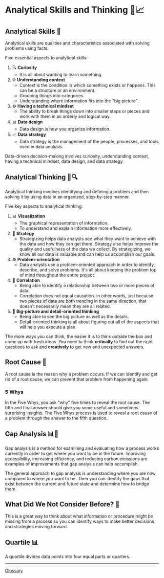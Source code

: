 # Analytical Skills and Thinking 🤔📈

## Analytical Skills 🧐
Analytical skills are qualities and characteristics associated with solving problems using facts.

Five essential aspects to analytical skills:
1. 🔍 **Curiosity**  
   - It is all about wanting to learn something. 
2. 🌐 **Understanding context**
   - Context is the condition in which something exists or happens. This can be a structure or an environment.
   - Grouping things into categories.
   - Understanding where information fits into the "big picture".
3. ⚙️ **Having a technical mindset**
   - The ability to break things down into smaller steps or pieces and work with them in an orderly and logical way.
4. 📊 **Data design**
   - Data design is how you organize information.
5. 📈 **Data strategy**
   - Data strategy is the management of the people, processes, and tools used in data analysis.

Data-driven decision-making involves curiosity, understanding context, having a technical mindset, data design, and data strategy.

## Analytical Thinking 🧠🔍
Analytical thinking involves identifying and defining a problem and then solving it by using data in an organized, step-by-step manner.

Five key aspects to analytical thinking:
1. 📊 **Visualization** 
   - The graphical representation of information.
   - To understand and explain information more effectively.
2. 🎯 **Strategy**
   - Strategizing helps data analysts see what they want to achieve with the data and how they can get there. Strategy also helps improve the quality and usefulness of the data we collect. By strategizing, we know all our data is valuable and can help us accomplish our goals.
3. ⚙️ **Problem-orientation**
   - Data analysts use a problem-oriented approach in order to identify, describe, and solve problems. It's all about keeping the problem top of mind throughout the entire project.
4. 🧪 **Correlation** 
   - Being able to identify a relationship between two or more pieces of data.
   - Correlation does not equal causation. In other words, just because two pieces of data are both trending in the same direction, that doesn't necessarily mean they are all related.
5. 🌟 **Big-picture and detail-oriented thinking**
   - Being able to see the big picture as well as the details.
   - Detail-oriented thinking is all about figuring out all of the aspects that will help you execute a plan.

The more ways you can think, the easier it is to think outside the box and come up with fresh ideas. You need to think **critically** to find out the right questions to ask and **creatively** to get new and unexpected answers.

## Root Cause 🌱
A root cause is the reason why a problem occurs. If we can identify and get rid of a root cause, we can prevent that problem from happening again.

### 5 Whys
In the Five Whys, you ask "why" five times to reveal the root cause. The fifth and final answer should give you some useful and sometimes surprising insights. The Five Whys process is used to reveal a root cause of a problem through the answer to the fifth question.

## Gap Analysis 📊🔄
Gap analysis is a method for examining and evaluating how a process works currently in order to get where you want to be in the future. Improving accessibility, increasing efficiency, and reducing carbon emissions are examples of improvements that gap analysis can help accomplish.

The general approach to gap analysis is understanding where you are now compared to where you want to be. Then you can identify the gaps that exist between the current and future state and determine how to bridge them.

## What Did We Not Consider Before? 🤨
This is a great way to think about what information or procedure might be missing from a process so you can identify ways to make better decisions and strategies moving forward.

## Quartile 📊
A quartile divides data points into four equal parts or quarters.

---

[Glossary](https://docs.google.com/document/d/1NPfVEPe0X2l3d2v-XIaevT0I5OU5J4EYMGeetijKhAM/template/preview?resourcekey=0-bLCbJQfNZJ70tiFfxT2VXg)
